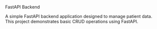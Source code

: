 FastAPI Backend

A simple FastAPI backend application designed to manage patient data. This project demonstrates basic CRUD operations using FastAPI.
